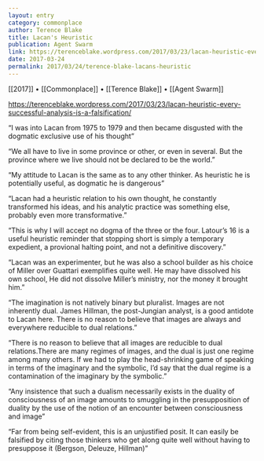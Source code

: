 ```yaml
---
layout: entry
category: commonplace
author: Terence Blake
title: Lacan's Heuristic
publication: Agent Swarm
link: https://terenceblake.wordpress.com/2017/03/23/lacan-heuristic-every-successful-analysis-is-a-falsification/
date: 2017-03-24
permalink: 2017/03/24/terence-blake-lacans-heuristic
---
```


[[2017]] • [[Commonplace]] • [[Terence Blake]] • [[Agent Swarm]] 

https://terenceblake.wordpress.com/2017/03/23/lacan-heuristic-every-successful-analysis-is-a-falsification/

“I was into Lacan from 1975 to 1979 and then became disgusted with the dogmatic exclusive use of his thought”

“We all have to live in some province or other, or even in several. But the province where we live should not be declared to be the world.”

“My attitude to Lacan is the same as to any other thinker. As heuristic he is potentially useful, as dogmatic he is dangerous”

“Lacan had a heuristic relation to his own thought, he constantly transformed his ideas, and his analytic practice was something else, probably even more transformative.”

“This is why I will accept no dogma of the three or the four. Latour’s 16 is a useful heuristic reminder that stopping short is simply a temporary expedient, a provional halting point, and not a definitive discovery.”

“Lacan was an experimenter, but he was also a school builder as his choice of Miller over Guattari exemplifies quite well. He may have dissolved his own school, He did not dissolve Miller’s ministry, nor the money it brought him.”

“The imagination is not natively binary but pluralist. Images are not inherently dual. James Hillman, the post-Jungian analyst, is a good antidote to Lacan here. There is no reason to believe that images are always and everywhere reducible to dual relations.”

“There is no reason to believe that all images are reducible to dual relations.There are many regimes of images, and the dual is just one regime among many others. If we had to play the head-shrinking game of speaking in terms of the imaginary and the symbolic, I’d say that the dual regime is a contamination of the imaginary by the symbolic.”

“Any insistence that such a dualism necessarily exists in the duality of consciousness of an image amounts to smuggling in the presupposition of duality by the use of the notion of an encounter between consciousness and image”

“Far from being self-evident, this is an unjustified posit. It can easily be falsified by citing those thinkers who get along quite well without having to presuppose it (Bergson, Deleuze, Hillman)”
